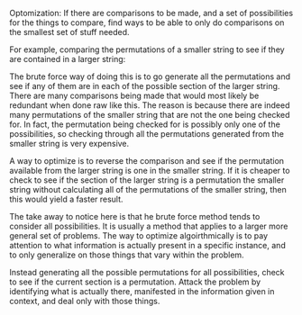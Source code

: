 Optomization:
If there are comparisons to be made, and a set of possibilities for the things to compare, find ways to be able to only do comparisons on the smallest set of stuff needed. 

For example, comparing the permutations of a smaller string to see if they are contained in a larger string:

The brute force way of doing this is to go generate all the permutations and see if any of them are in each of the possible section of the larger string. There are many comparisons being made that would most likely be redundant when done raw like this. The reason is because there are indeed many permutations of the smaller string that are not the one being checked for. In fact, the permutation being checked for is possibly only one of the possibilities, so checking through all the permutations generated from the smaller string is very expensive.

A way to optimize is to reverse the comparison and see if the permutation available from the larger string is one in the smaller string. If it is cheaper to check to see if the section of the larger string is a permutation the smaller string without calculating all of the permutations of the smaller string, then this would yield a faster result.

The take away to notice here is that he brute force method tends to consider all possibilities. It is usually a method that applies to a larger more general set of problems. The way to optimize algoirthmically is to pay attention to what information is actually present in a specific instance, and to only generalize on those things that vary within the problem.

Instead generating all the possible permutations for all possibilities, check to see if the current section is a permutation. Attack the problem by identifying what is actually there, manifested in the information given in context, and deal only with those things.